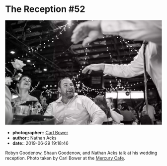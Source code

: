 # The Reception \#52

![Robyn Goodenow, Shaun Goodenow, and Nathan Acks talk](assets/2019-06-29-set-3-the-reception-52.webp)

* **photographer**:: [Carl Bower](https://carlbowerphotos.com)  
* **author**:: Nathan Acks  
* **date**:: 2019-06-29 19:18:46

Robyn Goodenow, Shaun Goodenow, and Nathan Acks talk at his wedding reception. Photo taken by Carl Bower at the [Mercury Cafe](http://mercurycafe.com).
